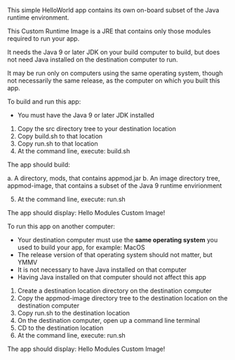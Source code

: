 This simple HelloWorld app contains its own on-board subset of the Java runtime environment.

This Custom Runtime Image is a JRE that contains only those modules required to run your app.

It needs the Java 9 or later JDK on your build computer to build, but does not need Java installed on the destination computer to run.

It may be run only on computers using the same operating system, though not necessarily the same release, as the computer on which you built this app.

To build and run this app:

- You must have the Java 9 or later JDK installed

1. Copy the src directory tree to your destination location
2. Copy build.sh to that location
3. Copy run.sh to that location
4. At the command line, execute: build.sh

The app should build:

a. A directory, mods, that contains appmod.jar
b. An image directory tree, appmod-image, that contains a subset of the Java 9 runtime envirionment

5. At the command line, execute: run.sh

The app should display: Hello Modules Custom Image!

To run this app on another computer:

- Your destination computer must use the **same operating system** you used to build your app, for example:  MacOS
- The release version of that operating system should not matter, but YMMV
- It is not necessary to have Java installed on that computer
- Having Java installed on that computer should not affect this app

1. Create a destination location directory on the destination computer
2. Copy the appmod-image directory tree to the destination location on the destination computer
4. Copy run.sh to the destination location
5. On the destination computer, open up a command line terminal
6. CD to the destination location
7. At the command line, execute: run.sh

The app should display: Hello Modules Custom Image!
